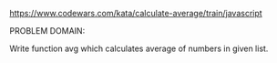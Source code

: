 https://www.codewars.com/kata/calculate-average/train/javascript

PROBLEM DOMAIN:

Write function avg which calculates average of numbers in given list.

